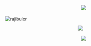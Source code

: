 <!-- Welcome to my GitHub space! -->
<h1 align="center">
    <img src="https://readme-typing-svg.herokuapp.com/?font=Righteous&size=35&center=true&vCenter=true&width=500&height=70&duration=4000&lines=👋+Hello,+World!;I'm+RAJIBUL;" />
</h1>


<div align="center" style="margin-top: 20px;">

<p align="left"> <img src="https://komarev.com/ghpvc/?username=rajibulcr&label=Profile%20views&color=0e75b6&style=flat" alt="rajibulcr" /> </p>

![](https://github-readme-streak-stats.herokuapp.com/?user=rajibulcr&theme=dark&hide_border=false)&nbsp;&nbsp;&nbsp;&nbsp;&nbsp;


</div>

<div align="center">
    <img src="https://skillicons.dev/icons?i=java,androidstudio,firebase,c,cpp,python,html,css,javascript,arduino,linux,git,figma" />
</div>
